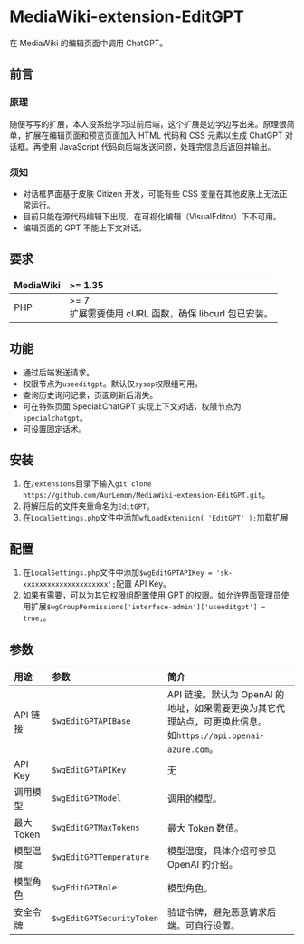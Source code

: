 # MediaWiki-extension-EditGPT
在 MediaWiki 的编辑页面中调用 ChatGPT。

## 前言
### 原理
随便写写的扩展，本人没系统学习过前后端，这个扩展是边学边写出来。原理很简单，扩展在编辑页面和预览页面加入 HTML 代码和 CSS 元素以生成 ChatGPT 对话框。再使用 JavaScript 代码向后端发送问题，处理完信息后返回并输出。

### 须知
* 对话框界面基于皮肤 Citizen 开发，可能有些 CSS 变量在其他皮肤上无法正常运行。
* 目前只能在源代码编辑下出现，在可视化编辑（VisualEditor）下不可用。
* 编辑页面的 GPT 不能上下文对话。

## 要求
| MediaWiki | >= 1.35 |
| :- | :- |
|  PHP | >= 7<br>扩展需要使用 cURL 函数，确保 libcurl 包已安装。|

## 功能
* 通过后端发送请求。
* 权限节点为`useeditgpt`。默认仅`sysop`权限组可用。
* 查询历史询问记录，页面刷新后消失。
* 可在特殊页面 Special:ChatGPT 实现上下文对话，权限节点为`specialchatgpt`。
* 可设置固定话术。

## 安装
1. 在`/extensions`目录下输入`git clone https://github.com/AurLemon/MediaWiki-extension-EditGPT.git`。
2. 将解压后的文件夹重命名为`EditGPT`。
3. 在`LocalSettings.php`文件中添加`wfLoadExtension( 'EditGPT' );`加载扩展

## 配置
1. 在`LocalSettings.php`文件中添加`$wgEditGPTAPIKey = 'sk-xxxxxxxxxxxxxxxxxxxxx';`配置 API Key。
2. 如果有需要，可以为其它权限组配置使用 GPT 的权限。如允许界面管理员使用扩展`$wgGroupPermissions['interface-admin']['useeditgpt'] = true;`。

## 参数
| 用途 | 参数 | 简介 |
| :- | :- | :- |
| API 链接 | `$wgEditGPTAPIBase` | API 链接。默认为 OpenAI 的地址，如果需要更换为其它代理站点，可更换此信息。<br>如`https://api.openai-azure.com`。 |
| API Key | `$wgEditGPTAPIKey` | 无
| 调用模型 | `$wgEditGPTModel` | 调用的模型。 |
| 最大 Token | `$wgEditGPTMaxTokens` | 最大 Token 数值。 |
| 模型温度 | `$wgEditGPTTemperature` | 模型温度，具体介绍可参见 OpenAI 的介绍。 |
| 模型角色 | `$wgEditGPTRole` | 模型角色。 |
| 安全令牌 | `$wgEditGPTSecurityToken` | 验证令牌，避免恶意请求后端。可自行设置。 |
